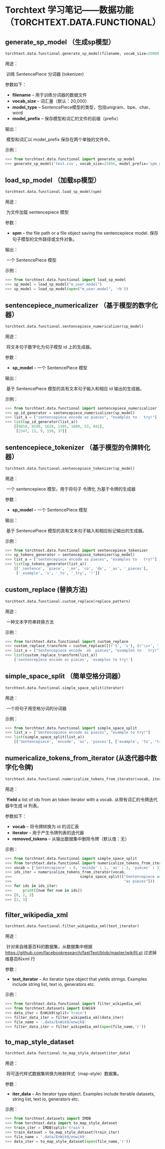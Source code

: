 # Torchtext 学习笔记——数据功能（TORCHTEXT.DATA.FUNCTIONAL）

## generate_sp_model （生成sp模型）

```python
torchtext.data.functional.generate_sp_model(filename, vocab_size=20000, model_type='unigram', model_prefix='m_user')
```

用途：

​		训练 SentencePiece 分词器 (tokenizer)

参数如下：

- **filename** – 用于训练分词器的数据文件
- **vocab_size** – 词汇量（默认：20,000）
- **model_type** – SentencePiece模型的类型，包括unigram、bpe、char、word
- **model_prefix** – 保存模型和词汇的文件的前缀（prefix）

输出：

​		模型和词汇以 model_prefix 保存在两个单独的文件中。

示例：

```python
>>> from torchtext.data.functional import generate_sp_model
>>> generate_sp_model('test.csv', vocab_size=23456, model_prefix='spm_user')
```



## load_sp_model （加载sp模型）

```python
torchtext.data.functional.load_sp_model(spm)
```

用途：

​		为文件加载 sentencepiece 模型

参数：

* **spm** – the file path or a file object saving the sentencepiece model.  保存句子模型的文件路径或文件对象。

输出：

​		一个 SentencePiece 模型

示例：

```python
>>> from torchtext.data.functional import load_sp_model
>>> sp_model = load_sp_model("m_user.model")
>>> sp_model = load_sp_model(open("m_user.model", 'rb'))
```



## sentencepiece_numericalizer （基于模型的数字化器）

```python
torchtext.data.functional.sentencepiece_numericalizer(sp_model)
```

用途：

​		将文本句子数字化为句子模型 id 上的生成器。

参数：

* **sp_model** – 一个 SentencePiece 模型

输出：

​		基于 SentencePiece 模型的具有文本句子输入和相应 id 输出的生成器。

示例：

```python
>>> from torchtext.data.functional import sentencepiece_numericalizer
>>> sp_id_generator = sentencepiece_numericalizer(sp_model)
>>> list_a = ["sentencepiece encode as pieces", "examples to   try!"]
>>> list(sp_id_generator(list_a))
    [[9858, 9249, 1629, 1305, 1809, 53, 842],
     [2347, 13, 9, 150, 37]]
```



## sentencepiece_tokenizer （基于模型的令牌转化器）

```python
torchtext.data.functional.sentencepiece_tokenizer(sp_model)
```

用途：

​		一个 sentencepiece 模型，用于将句子 令牌化 为基于令牌的生成器

参数：

* **sp_model** – 一个 SentencePiece 模型

输出：

​		基于 SentencePiece 模型的具有文本句子输入和相应标记输出的生成器。

示例：

```python
>>> from torchtext.data.functional import sentencepiece_tokenizer
>>> sp_tokens_generator = sentencepiece_tokenizer(sp_model)
>>> list_a = ["sentencepiece encode as pieces", "examples to   try!"]
>>> list(sp_tokens_generator(list_a))
    [['_sentence', 'piece', '_en', 'co', 'de', '_as', '_pieces'],
     ['_example', 's', '_to', '_try', '!']]
```



## custom_replace (替换方法)

```python
torchtext.data.functional.custom_replace(replace_pattern)
```

用途：

​		一种文本字符串转换方法

示例：

```python
>>> from torchtext.data.functional import custom_replace
>>> custom_replace_transform = custom_replace([(r'S', 's'), (r'\s+', ' ')])
>>> list_a = ["Sentencepiece encode  aS  pieces", "exampleS to   try!"]
>>> list(custom_replace_transform(list_a))
    ['sentencepiece encode as pieces', 'examples to try!']
```



## simple_space_split （简单空格分词器）

```python
torchtext.data.functional.simple_space_split(iterator)
```

用途：

​		一个将句子用空格分词的分词器

示例：

```python
>>> from torchtext.data.functional import simple_space_split
>>> list_a = ["Sentencepiece encode as pieces", "example to try!"]
>>> list(simple_space_split(list_a))
    [['Sentencepiece', 'encode', 'as', 'pieces'], ['example', 'to', 'try!']]
```



## numericalize_tokens_from_iterator (从迭代器中数字化令牌)

```python
torchtext.data.functional.numericalize_tokens_from_iterator(vocab, iterator, removed_tokens=None)
```

用途：

​		**Yield** a list of ids from an token iterator with a vocab. 从带有词汇的令牌迭代器中生成 id 列表。

参数如下：

- **vocab** – 将令牌转换为 id 的词汇表
- **iterator** – 用于产生令牌列表的迭代器
- **removed_tokens** – 从输出数据集中删除令牌（默认值：无）

示例：

```python
>>> from torchtext.data.functional import simple_space_split
>>> from torchtext.data.functional import numericalize_tokens_from_iterator
>>> vocab = {'Sentencepiece' : 0, 'encode' : 1, 'as' : 2, 'pieces' : 3}
>>> ids_iter = numericalize_tokens_from_iterator(vocab,
>>>                               simple_space_split(["Sentencepiece as pieces",
>>>                                                   "as pieces"]))
>>> for ids in ids_iter:
>>>     print([num for num in ids])
>>> [0, 2, 3]
>>> [2, 3]
```



## filter_wikipedia_xml

```python
torchtext.data.functional.filter_wikipedia_xml(text_iterator)
```

用途：

​		针对来自维基百科的数据集，从数据集中根据 https://github.com/facebookresearch/fastText/blob/master/wikifil.pl 过滤掉 维基百科xml 行

参数：

* **text_iterator** – An iterator type object that yields strings. Examples include string list, text io, generators etc.

示例：

```python
>>> from torchtext.data.functional import filter_wikipedia_xml
>>> from torchtext.datasets import EnWik9
>>> data_iter = EnWik9(split='train')
>>> filter_data_iter = filter_wikipedia_xml(data_iter)
>>> file_name = '.data/EnWik9/enwik9'
>>> filter_data_iter = filter_wikipedia_xml(open(file_name,'r'))
```



## to_map_style_dataset

```python
torchtext.data.functional.to_map_style_dataset(iter_data)
```

用途：

​		将可迭代样式数据集转换为映射样式（map-style）数据集。

参数：

* **iter_data** – An iterator type object. Examples include Iterable datasets, string list, text io, generators etc.

示例：

```python
>>> from torchtext.datasets import IMDB
>>> from torchtext.data import to_map_style_dataset
>>> train_iter = IMDB(split='train')
>>> train_dataset = to_map_style_dataset(train_iter)
>>> file_name = '.data/EnWik9/enwik9'
>>> data_iter = to_map_style_dataset(open(file_name,'r'))
```

